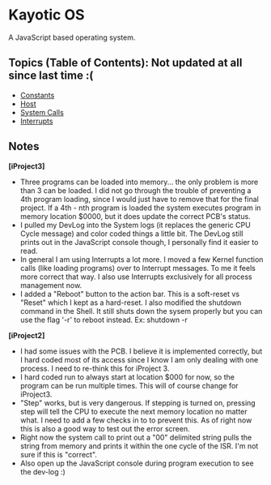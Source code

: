 Kayotic OS
==========
A JavaScript based operating system.


Topics (Table of Contents): Not updated at all since last time :(
-------
*   [Constants](/KayoticSully/KayoticOS/blob/master/docs/constants.md)
*   [Host](/KayoticSully/KayoticOS/blob/master/docs/constants.md#Host)
*   [System Calls](/KayoticSully/KayoticOS/blob/master/docs/system_calls.md)
*   [Interrupts](/KayoticSully/KayoticOS/blob/master/docs/interrupts.md)

Notes
-------
**[iProject3]**
*   Three programs can be loaded into memory... the only problem is more than 3 can be loaded.
    I did not go through the trouble of preventing a 4th program loading, since I would just
    have to remove that for the final project.  If a 4th - nth program is loaded the system executes
    program in memory location $0000, but it does update the correct PCB's status.
*   I pulled my DevLog into the System logs (it replaces the generic CPU Cycle message) and color coded
    things a little bit.  The DevLog still prints out in the JavaScript console though, I personally find
    it easier to read.
*   In general I am using Interrupts a lot more.  I moved a few Kernel function calls (like loading programs)
    over to Interrupt messages. To me it feels more correct that way.  I also use Interrupts exclusively for all
    process management now.
*   I added a "Reboot" button to the action bar.  This is a soft-reset vs "Reset" which I kept as a hard-reset.
    I also modified the shutdown command in the Shell.  It still shuts down the sysem properly but you can use
    the flag '-r' to reboot instead.  Ex: shutdown -r

**[iProject2]**
*   I had some issues with the PCB.  I believe it is implemented correctly, but I hard coded
    most of its access since I know I am only dealing with one process.  I need to re-think
    this for iProject 3.
*   I hard coded run <num> to always start at location $000 for now, so the program can be run
    multiple times.  This will of course change for iProject3.
*   "Step" works, but is very dangerous.  If stepping is turned on, pressing step will tell the
    CPU to execute the next memory location no matter what.  I need to add a few checks in to to
    prevent this.  As of right now this is also a good way to test out the error screen.
*   Right now the system call to print out a "00" delimited string pulls the string from memory
    and prints it within the one cycle of the ISR.  I'm not sure if this is "correct".
*   Also open up the JavaScript console during program execution to see the dev-log :)